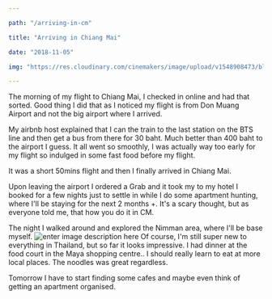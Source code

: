 ```yaml
---

path: "/arriving-in-cm"

title: "Arriving in Chiang Mai"

date: "2018-11-05"

img: "https://res.cloudinary.com/cinemakers/image/upload/v1548908473/blog/IMG_5715.jpg"

---
```


The morning of my flight to Chiang Mai, I checked in online and had that sorted. Good thing I did that as I noticed my flight is from Don Muang Airport and not the big airport where I arrived.

My airbnb host explained that I can the train to the last station on the BTS line and then get a bus from there for 30 baht. Much better than 400 baht to the airport I guess. 
It all went so smoothly, I was actually way too early for my flight so indulged in some fast food before my flight. 

It was a short 50mins flight and then I finally arrived in Chiang Mai. 

Upon leaving the airport I ordered a Grab and it took my to my hotel I booked for a few nights just to settle in while I do some apartment hunting, where I'll be staying for the next 2 months +. It's a scary thought, but as everyone told me, that how you do it in CM.

The night I walked around and explored the Nimman area, where I'll be base myself. 
![enter image description here](https://res.cloudinary.com/cinemakers/image/upload/v1548908473/blog/IMG_5715.jpg)
Of course, I'm still super new to everything in Thailand, but so far it looks impressive. I had dinner at the food court in the Maya shopping centre.. I should really learn to eat at more local places. The noodles was great regardless.

Tomorrow I have to start finding some cafes and maybe even think of getting an apartment organised.